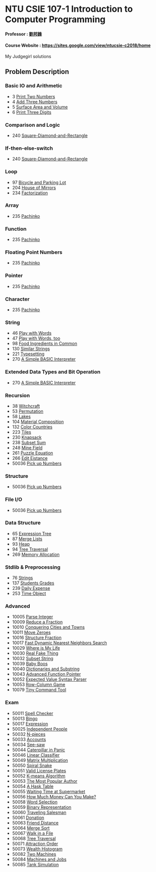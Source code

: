 # NTU CSIE 107-1 Introduction to Computer Programming
#### Professor : [劉邦鋒](http://www.csie.ntu.edu.tw/~pangfeng/)
#### Course Website : https://sites.google.com/view/ntucsie-c2018/home

My Judgegirl solutions

## Problem Description

### Basic IO and Arithmetic
- 3 [Print Two Numbers](https://judgegirl.csie.org/problem/0/3)
- 4 [Add Three Numbers](https://judgegirl.csie.org/problem/0/4)
- 5 [Surface Area and Volume](https://judgegirl.csie.org/problem/0/5)
- 6 [Print Three Digits](https://judgegirl.csie.org/problem/0/6)

### Comparison and Logic
- 240 [Square-Diamond-and-Rectangle](https://judgegirl.csie.org/problem/0/240)

### If-then-else-switch
- 240 [Square-Diamond-and-Rectangle](https://judgegirl.csie.org/problem/0/240)

### Loop
- 97  [Bicycle and Parking Lot](https://judgegirl.csie.org/problem/0/97)
- 204 [House of Mirrors](https://judgegirl.csie.org/problem/0/204)
- 234 [Factorization](https://judgegirl.csie.org/problem/0/234)

### Array
- 235 [Pachinko](https://judgegirl.csie.org/problem/0/235)

### Function
- 235 [Pachinko](https://judgegirl.csie.org/problem/0/235)

### Floating Point Numbers
- 235 [Pachinko](https://judgegirl.csie.org/problem/0/235)

### Pointer
- 235 [Pachinko](https://judgegirl.csie.org/problem/0/235)

### Character
- 235 [Pachinko](https://judgegirl.csie.org/problem/0/235)

### String
- 46  [Play with Words](https://judgegirl.csie.org/problem/0/46)
- 47  [Play with Words, too](https://judgegirl.csie.org/problem/0/46)
- 98  [Food Ingredients in Common](https://judgegirl.csie.org/problem/0/98)
- 130 [Similar Strings](https://judgegirl.csie.org/problem/0/130)
- 221 [Typesetting](https://judgegirl.csie.org/problem/0/221)
- 270 [A Simple BASIC Interpreter](https://judgegirl.csie.org/problem/0/270)

### Extended Data Types and Bit Operation
- 270 [A Simple BASIC Interpreter](https://judgegirl.csie.org/problem/0/270)

### Recursion
- 38  [Witchcraft](https://judgegirl.csie.org/problem/0/38)
- 53  [Permutation](https://judgegirl.csie.org/problem/0/53)
- 58  [Lakes](https://judgegirl.csie.org/problem/0/58)
- 104 [Material Composition](https://judgegirl.csie.org/problem/0/104)
- 132 [Color Countries](https://judgegirl.csie.org/problem/0/132)
- 223 [Tiles](https://judgegirl.csie.org/problem/0/223)
- 230 [Knapsack](https://judgegirl.csie.org/problem/0/230)
- 238 [Subset Sum](https://judgegirl.csie.org/problem/0/238)
- 248 [Mine Field](https://judgegirl.csie.org/problem/0/248)
- 261 [Puzzle Equation](https://judgegirl.csie.org/problem/0/261)
- 266 [Edit Eistance](https://judgegirl.csie.org/problem/0/266)
- 50036 [Pick up Numbers](https://judgegirl.csie.org/problem/0/50036)

### Structure
- 50036 [Pick up Numbers](https://judgegirl.csie.org/problem/0/50036)

### File I/O
- 50036 [Pick up Numbers](https://judgegirl.csie.org/problem/0/50036)

### Data Structure
- 65  [Expression Tree](https://judgegirl.csie.org/problem/0/65)
- 87  [Merge Lists](https://judgegirl.csie.org/problem/0/87)
- 93  [Heap](https://judgegirl.csie.org/problem/0/93)
- 94  [Tree Traversal](https://judgegirl.csie.org/problem/0/94)
- 269 [Memory Allocation](https://judgegirl.csie.org/problem/0/269)

### Stdlib & Preprocessing
- 76 [Strings](https://judgegirl.csie.org/problem/0/76)
- 137 [Students Grades](https://judgegirl.csie.org/problem/0/137)
- 239 [Daily Expense](https://judgegirl.csie.org/problem/0/239)
- 253 [Time Object](https://judgegirl.csie.org/problem/0/253)

### Advanced
- 10005 [Parse Integer](https://judgegirl.csie.org/problem/0/10005)
- 10009 [Reduce a Fraction](https://judgegirl.csie.org/problem/0/10009)
- 10010 [Conquering Cities and Towns](https://judgegirl.csie.org/problem/0/10010)
- 10011 [Move Zeroes](https://judgegirl.csie.org/problem/0/10011)
- 10016 [Structure Fraction](https://judgegirl.csie.org/problem/0/10016)
- 10017 [Fast Dynamic Nearest Neighbors Search](https://judgegirl.csie.org/problem/0/10017)
- 10029 [Where is My Life](https://judgegirl.csie.org/problem/0/10029)
- 10030 [Real Fake Thing](https://judgegirl.csie.org/problem/0/10030)
- 10032 [Subset String](https://judgegirl.csie.org/problem/0/10032)
- 10039 [Baby Boos](https://judgegirl.csie.org/problem/0/10039)
- 10040 [Dictionaries and Substring](https://judgegirl.csie.org/problem/0/10040)
- 10043 [Advanced Function Pointer](https://judgegirl.csie.org/problem/0/10043)
- 10052 [Expected Value Syntax Parser](https://judgegirl.csie.org/problem/0/10052)
- 10053 [Row-Column Game](https://judgegirl.csie.org/problem/0/10053)
- 10079 [Tiny Command Tool](https://judgegirl.csie.org/problem/0/10079)

### Exam
- 50011 [Spell Checker](https://judgegirl.csie.org/problem/0/50011)
- 50013 [Bingo](https://judgegirl.csie.org/problem/0/50013)
- 50017 [Expression](https://judgegirl.csie.org/problem/0/50017)
- 50025 [Independent People](https://judgegirl.csie.org/problem/0/50025)
- 50032 [N-pieces](https://judgegirl.csie.org/problem/0/50032)
- 50033 [Accounts](https://judgegirl.csie.org/problem/0/50033)
- 50034 [See-saw](https://judgegirl.csie.org/problem/0/50034)
- 50044 [Caterpillar in Panic](https://judgegirl.csie.org/problem/0/50044)
- 50046 [Linear Classifier](https://judgegirl.csie.org/problem/0/50046)
- 50049 [Matrix Multiplication](https://judgegirl.csie.org/problem/0/50049)
- 50050 [Spiral Snake](https://judgegirl.csie.org/problem/0/50050)
- 50051 [Valid License Plates](https://judgegirl.csie.org/problem/0/50051)
- 50052 [K-means Algorithm](https://judgegirl.csie.org/problem/0/50052)
- 50053 [The Most Popular Author](https://judgegirl.csie.org/problem/0/50053)
- 50054 [A Hask Table](https://judgegirl.csie.org/problem/0/50054)
- 50055 [Waiting Time at Supermarket](https://judgegirl.csie.org/problem/0/50055)
- 50056 [How Much Money Can You Make?](https://judgegirl.csie.org/problem/0/50056)
- 50058 [Word Selection](https://judgegirl.csie.org/problem/0/50058)
- 50059 [Binary Representation](https://judgegirl.csie.org/problem/0/50059)
- 50060 [Traveling Salesman](https://judgegirl.csie.org/problem/0/50060)
- 50061 [Donation](https://judgegirl.csie.org/problem/0/50061)
- 50063 [Friend Distance](https://judgegirl.csie.org/problem/0/50063)
- 50064 [Merge Sort](https://judgegirl.csie.org/problem/0/50064)
- 50067 [Walk in a File](https://judgegirl.csie.org/problem/0/50067)
- 50068 [Tree Traversal](https://judgegirl.csie.org/problem/0/50068)
- 50071 [Attraction Order](https://judgegirl.csie.org/problem/0/50071)
- 50073 [Wealth Histogram](https://judgegirl.csie.org/problem/0/50073)
- 50082 [Two Machines](https://judgegirl.csie.org/problem/0/50082)
- 50084 [Machines and Jobs](https://judgegirl.csie.org/problem/0/50084)
- 50085 [Tank Simulation](https://judgegirl.csie.org/problem/0/50085)
